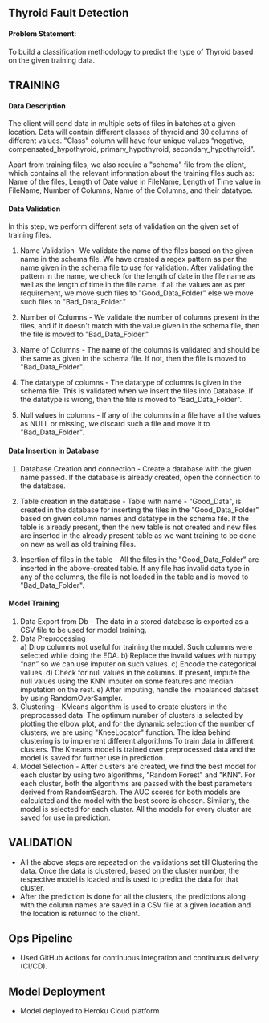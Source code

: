 ## Thyroid Fault Detection

#### Problem Statement:

To build a classification methodology to predict the type of Thyroid based on the given training data. 


## TRAINING

#### Data Description

The client will send data in multiple sets of files in batches at a given location. Data will contain different classes of thyroid and 30 columns of different values.
"Class" column will have four unique values “negative, compensated_hypothyroid,
primary_hypothyroid, secondary_hypothyroid”.

Apart from training files, we also require a "schema" file from the client, which contains all the relevant information about the training files such as:
Name of the files, Length of Date value in FileName, Length of Time value in FileName, Number of Columns, Name of the Columns, and their datatype.

#### Data Validation 

In this step, we perform different sets of validation on the given set of training files.  

1.  Name Validation- We validate the name of the files based on the given name in the schema file. We have created a regex pattern as per the name given in the schema file to use for validation. After validating the pattern in the name, we check for the length of date in the file name as well as the length of time in the file name. If all the values are as per requirement, we move such files to "Good_Data_Folder" else we move such files to "Bad_Data_Folder."

2.  Number of Columns - We validate the number of columns present in the files, and if it doesn't match with the value given in the schema file, then the file is moved to "Bad_Data_Folder."

3.  Name of Columns - The name of the columns is validated and should be the same as given in the schema file. If not, then the file is moved to "Bad_Data_Folder".

4.  The datatype of columns - The datatype of columns is given in the schema file. This is validated when we insert the files into Database. If the datatype is wrong, then the file is moved to "Bad_Data_Folder".

5. Null values in columns - If any of the columns in a file have all the values as NULL or missing, we discard such a file and move it to "Bad_Data_Folder".


#### Data Insertion in Database

1) Database Creation and connection - Create a database with the given name passed. If the database is already created, open the connection to the database. 

2) Table creation in the database - Table with name - "Good_Data", is created in the database for inserting the files in the "Good_Data_Folder" based on given column names and datatype in the schema file. If the table is already present, then the new table is not created and new files are inserted in the already present table as we want training to be done on new as well as old training files.  

3) Insertion of files in the table - All the files in the "Good_Data_Folder" are inserted in the above-created table. If any file has invalid data type in any of the columns, the file is not loaded in the table and is moved to "Bad_Data_Folder".

#### Model Training 

1) Data Export from Db - The data in a stored database is exported as a CSV file to be used for model training.
2) Data Preprocessing   
   a) Drop columns not useful for training the model. Such columns were selected while doing the EDA.
   b) Replace the invalid values with numpy “nan” so we can use imputer on such values.
   c) Encode the categorical values.
   d) Check for null values in the columns. If present, impute the null values using the KNN imputer on some features and median imputation on the rest.
   e) After imputing, handle the imbalanced dataset by using RandomOverSampler.
3) Clustering - KMeans algorithm is used to create clusters in the preprocessed data. The optimum number of clusters is selected by plotting the elbow plot, and for the dynamic selection of the number of clusters, we are using "KneeLocator" function. The idea behind clustering is to implement different algorithms
   To train data in different clusters. The Kmeans model is trained over preprocessed data and the model is saved for further use in prediction.
4) Model Selection - After clusters are created, we find the best model for each cluster by using two algorithms, "Random Forest" and "KNN". For each cluster, both the algorithms are passed with the best parameters derived from RandomSearch. The AUC scores for both models are calculated and the model with the best score is chosen. Similarly, the model is selected for each cluster. All the models for every cluster are saved for use in prediction. 

## VALIDATION

- All the above steps are repeated on the validations set till Clustering the data. Once the data is clustered, based on the cluster number, the respective model is loaded and is used to predict the data for that cluster. 
- After the prediction is done for all the clusters, the predictions along with the column names are saved in a CSV file at a given location and the location is returned to the client.

## Ops Pipeline

- Used GitHub Actions for continuous integration and continuous delivery (CI/CD).

## Model Deployment

- Model deployed to Heroku Cloud platform



